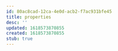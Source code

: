 ```yaml
---
id: 80ac8cad-12ca-4e0d-acb2-f7ac931bfe45
title: properties
desc: ''
updated: 1618573870855
created: 1618573870855
stub: true
---
```


